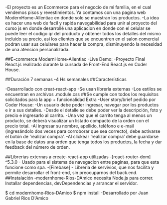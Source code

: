 -El proyecto es un Ecommerce para el negocio de mi familia, en el cual vendemos pisos y revestimientos. Ya contamos con una pagina web ModernHome-Allentiac en donde solo se muestran los productos.
-La idea es hacer una web de facil y rapida navegabilidad para unir al proyecto del curso js en donde desarrollé una aplicacion en donde con el celular se puede leer el codigo qr del producto y obtener todos los detalles del mismo incluido su precio, asi los clientes que se encuentren en el salon comercial podran usar sus celulares para hacer la compra, disminuyendo la necesidad de una atencion personalizada.

##E-commerce ModernHome-Allentiac
-Live Demo: 
-Proyecto Final React.js realizado durante la cursada de Front-End React.js en Coder House.

##Duración 7 semanas
-4 Hs semanales
##Características

-Desarrollado con creat-react-app
-Se usan librería externas
-Los estilos se encuentran en archivos .module.css
##Se cumple con todos los requisitos solicitados para la app + funcionalidad Extra
-User story/brief pedido por Coder House:
-Un usuario debe poder ingresar, navegar por los productos e ir a sus detalles.
-Desde el detalle se debe poder ver la descripción, foto y precio e ingresarlo al carrito.
-Una vez que el carrito tenga al menos un producto, se deberá visualizar un listado compacto de la orden con el precio total.
-Al ingresar su nombre, apellido, teléfono e e-mail (ingresándolo dos veces para corroborar que sea correcto), debe activarse el botón de ‘realizar compra’.
-Al clickear ‘realizar compra’ debe guardarse en la base de datos una orden que tenga todos los productos, la fecha y dar feedback del número de orden.

##Librerias externas a create-react-app utilizadas
-[react-router-dom] ^5.3.0 - Usado para el sistema de navegacion entre paginas, para que esta funcione como spa.
-[Firebase] - Libreria de servivios, que nos facilita y permite desarrollar el front-end, sin preocuparnos del back.end.
##Instalación
-modernhome-Rios-DAmico necesita Node.js para correr. Installar dependencias, devDependencias y arrancar el servidor.

$ cd modernhome-Rios-DAmico
$ npm install
-Desarrollado por Juan Gabriel Rios D'Amico
